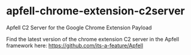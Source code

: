 # apfell-chrome-extension-c2server
Apfell C2 Server for the Google Chrome Extension Payload

Find the latest version of the chrome extension C2 server in the Apfell framework here: https://github.com/its-a-feature/Apfell
